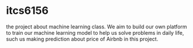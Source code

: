 # itcs6156
the project about machine learning class. We aim to build our own platform to train our machine learning model to help us 
solve problems in daily life, such us making prediction about price of Airbnb in this project.
